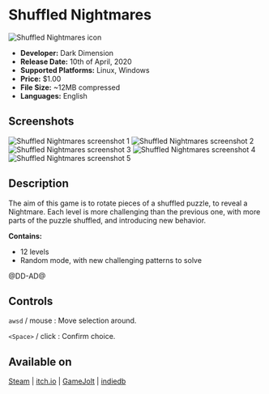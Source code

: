 # Shuffled Nightmares

![Shuffled Nightmares icon](@ROOT@/images/shuffled_nightmares/cover.png "Shuffled Nightmares cover")

* **Developer:** Dark Dimension
* **Release Date:** 10th of April, 2020
* **Supported Platforms:** Linux, Windows
* **Price:** $1.00
* **File Size:** ~12MB compressed
* **Languages:** English

## Screenshots

![Shuffled Nightmares screenshot 1](@ROOT@/images/shuffled_nightmares/screenshot_0.png "Screenshot 1")
![Shuffled Nightmares screenshot 2](@ROOT@/images/shuffled_nightmares/screenshot_1.png "Screenshot 2")
![Shuffled Nightmares screenshot 3](@ROOT@/images/shuffled_nightmares/screenshot_2.png "Screenshot 3")
![Shuffled Nightmares screenshot 4](@ROOT@/images/shuffled_nightmares/screenshot_3.png "Screenshot 4")
![Shuffled Nightmares screenshot 5](@ROOT@/images/shuffled_nightmares/screenshot_4.png "Screenshot 5")

## Description

The aim of this game is to rotate pieces of a shuffled puzzle, to reveal a Nightmare. Each level is more challenging than the previous one, with more parts of the puzzle shuffled, and introducing new behavior.

**Contains:**

* 12 levels
* Random mode, with new challenging patterns to solve

@DD-AD@

## Controls

`awsd` / mouse : Move selection around.

`<Space>` / click : Confirm choice.

## Available on

<a class="button" href="https://store.steampowered.com/app/1289510">Steam</a> |
<a class="button" href="https://darkdimension.itch.io/shuffled-nightmares">itch.io</a> |
<a class="button" href="https://gamejolt.com/games/shuffled_nightmares/484001">GameJolt</a> |
<a class="button" href="https://www.indiedb.com/games/shuffled-nightmares">indiedb</a>
